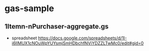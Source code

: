 # gas-sample
## 1Itemn-nPurchaser-aggregate.gs
* spreadsheet
https://docs.google.com/spreadsheets/d/1I-i6lIMUX1cNOuWpYUYsmjSmHDbchfNViYDZZLTwMc0/edit#gid=0
